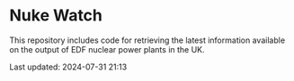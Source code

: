 # Nuke Watch

This repository includes code for retrieving the latest information available on the output of EDF nuclear power plants in the UK.

Last updated: 2024-07-31 21:13